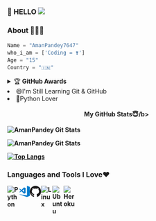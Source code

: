 ### 🙏 HELLO <img src="https://github.com/legendxop/LEGENDX/blob/master/gifs/Hi.gif" width="30px"></h2>

### About 🙋🏻‍♂️
```python
Name = "AmanPandey7647"
who_i_am = ['Coding = ❣️']
Age = "15"
Country = "🇮🇳"
```

</p>
<details>
    <summary>&#127942 <b>GitHub Awards</b></summary><br/>

![Github Trophy](https://github-profile-trophy.vercel.app/?username=AmanPandey7647)

</details


- 😄I'm Still Learning Git & GitHub
- 🥰Python Lover

<h4 align="center"><b>My GitHub Stats😇/b></h4>

![AmanPandey Git Stats](https://github-readme-stats.vercel.app/api?username=AmanPandey7647&show_icons=true&theme=tokyonight)

![AmanPandey Git Stats](https://github-readme-stats.vercel.app/api?username=AmanPandey7647&include_all_commits=true&count_private=true&theme=highcontrast)


[![Top Langs](https://github-readme-stats.vercel.app/api/top-langs/?username=amanpandey7647&layout=compact&theme=radical)](https://github.com/amanpandey7647)

### Languages and Tools I Love❤️
[<img align="left" alt="Python" width="26px" src="https://upload.wikimedia.org/wikipedia/commons/thumb/c/c3/Python-logo-notext.svg/600px-Python-logo-notext.svg.png" />](https://python.org/)
[<img align="left" alt="Visual Studio Code" width="26px" src="https://raw.githubusercontent.com/github/explore/80688e429a7d4ef2fca1e82350fe8e3517d3494d/topics/visual-studio-code/visual-studio-code.png" />](https://code.visualstudio.com/)
[<img align="left" alt="GitHub" width="26px" src="https://raw.githubusercontent.com/github/explore/78df643247d429f6cc873026c0622819ad797942/topics/github/github.png" />](https://git-scm.com/)
[<img align="left" alt="Linux" width="26px" src="https://www.freepnglogos.com/uploads/linux-png/difference-between-linux-and-window-operating-system-3.png" />](https://www.linux.org/)
[<img align="left" alt="Ubuntu" width="26px" src="https://assets.ubuntu.com/v1/29985a98-ubuntu-logo32.png" />](https://www.ubuntu.com)
[<img align="left" alt="Heroku" width="26px" src="https://www.nicepng.com/png/full/223-2233246_heroku-logo-salesforce-heroku.png" />](https://heroku.com/)

<br />
<br />
